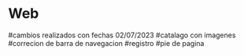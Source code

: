 # Web
#cambios realizados con fechas
02/07/2023
#catalago con imagenes
#correcion de barra de navegacion 
#registro
#pie de pagina

